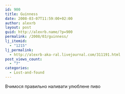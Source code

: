 ```yaml
---
id: 900
title: Guinness
date: 2008-03-07T11:59:00+02:00
author: alexrb
layout: post
guid: http://alexrb.name/?p=900
permalink: /2008/03/guinness/
lj_itemid:
  - "1215"
lj_permalink:
  - http://alexrb-aka-ral.livejournal.com/311191.html
post_views_count:
  - "7"
categories:
  - Lost-and-found
---
```

Вчимося правильно наливати улюблене пиво  
<lj-embed id="17" />